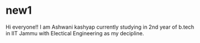 # new1

Hi everyone!!
I am Ashwani kashyap currently studying in 2nd year of b.tech in IIT Jammu with Electical Engineering as my decipline.
